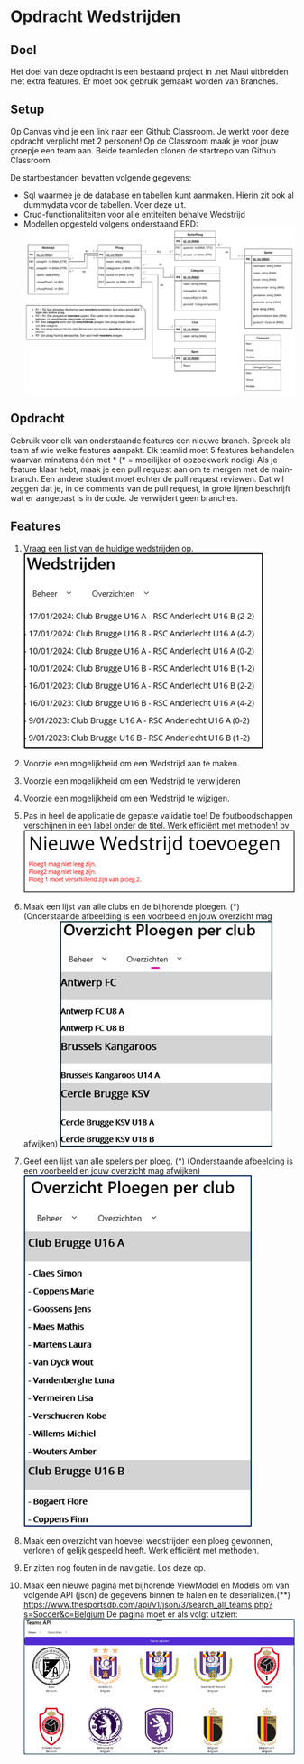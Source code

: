 # Opdracht Wedstrijden
## Doel
Het doel van deze opdracht is een bestaand project in .net Maui uitbreiden met extra features. Er moet ook gebruik gemaakt worden van Branches.

## Setup
Op Canvas vind je een link naar een Github Classroom. Je werkt voor deze opdracht verplicht met 2 personen! Op de Classroom maak je voor jouw groepje een team aan. Beide teamleden clonen de startrepo van Github Classroom.

De startbestanden bevatten volgende gegevens:
- Sql waarmee je de database en tabellen kunt aanmaken. Hierin zit ook al dummydata voor de tabellen. Voer deze uit.
- Crud-functionaliteiten voor alle entiteiten behalve Wedstrijd
- Modellen opgesteld volgens onderstaand ERD:
![ERD](image.png)

## Opdracht
Gebruik voor elk van onderstaande features een nieuwe branch. Spreek als team af wie welke features aanpakt. Elk teamlid moet 5 features behandelen waarvan minstens één met * (* = moeilijker of opzoekwerk nodig) Als je feature klaar hebt, maak je een pull request aan om te mergen met de main-branch. Een andere student moet echter de pull request reviewen. Dat wil zeggen dat je, in de comments van de pull request, in grote lijnen beschrijft wat er aangepast is in de code. Je verwijdert geen branches.

## Features
1.	Vraag een lijst van de huidige wedstrijden op.
![lijst van wedstrijden](image-1.png)

2.	Voorzie een mogelijkheid om een Wedstrijd aan te maken. 
3.	Voorzie een mogelijkheid om een Wedstrijd te verwijderen
4.	Voorzie een mogelijkheid om een Wedstrijd te wijzigen. 
5.	Pas in heel de applicatie de gepaste validatie toe! De foutboodschappen verschijnen in een label onder de titel. Werk efficiënt met methoden! bv
![validatie](image-2.png) 

6.	Maak een lijst van alle clubs en de bijhorende ploegen. (*) (Onderstaande afbeelding is een voorbeeld en jouw overzicht mag afwijken)
![clubs met ploegen](image-3.png) 

7.	Geef een lijst van alle spelers per ploeg. (*) (Onderstaande afbeelding is een voorbeeld en jouw overzicht mag afwijken)
![spelers per ploeg](image-4.png) 

8.	Maak een overzicht van hoeveel wedstrijden een ploeg gewonnen, verloren of gelijk gespeeld heeft. Werk efficiënt met methoden.
9.	Er zitten nog fouten in de navigatie. Los deze op.
10.	Maak een nieuwe pagina met bijhorende ViewModel en Models om van volgende API (json) de gegevens binnen te halen en te deserializen.(**)
https://www.thesportsdb.com/api/v1/json/3/search_all_teams.php?s=Soccer&c=Belgium
De pagina moet er als volgt uitzien:
![teams api](image-5.png) 
